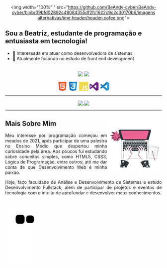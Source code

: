 <!-- APRESENTAÇÃO IMAGEM -->
<div align="center">

<img width="100%" " src="[https://github.com/BeAndy-cyber/BeAndy-cyber/blob/09bfd02892c48084355df2fc1622c9c2c30170b6/imagens alternativas/img header/header-cofee.png](https://github.com/BeAndy-cyber/BeAndy-cyber/blob/main/imagens%20alternativas/img%20header/header-cofee.png)">
</div>

<!-- APRESENTAÇÃO TEXTO-->
## Sou a Beatriz, estudante de programação e entusiasta em tecnologia!
- 👀 Interessada em atuar como desenvolvedora de sistemas
- 🌱 Atualmente focando no estudo de front end development
<br>
 <!-- TABELA DE CONTRIBUIÇÕES --><!-- PAINEL DE TRABALHOS -->

 <div align="center">  
 
 <img align="center" width="53%" src="http://github-readme-streak-stats.herokuapp.com?user=BeAndy-cyber&theme=algolia&hide_border=true&date_format=M%20j%5B%2C%20Y%5D"/>
     
  <img align="center" width="44%" src="https://github-readme-stats.vercel.app/api/top-langs/?username=BeAndy-cyber&layout=compact&langs_count=7&theme=algolia&hide_border=true"/>
   
   </div>

 <br>

 <!-- ESPECIALIZÇÕES --><!-- GIF -->
<div align="center">

 <img alt="HTML" align="center" width="30em" src="https://raw.githubusercontent.com/devicons/devicon/master/icons/html5/html5-original.svg">

 <img alt="CSS" align="center" width="30em" src="https://raw.githubusercontent.com/devicons/devicon/master/icons/css3/css3-original.svg">  

 <img alt="Js" align="center" width="30em" src="https://raw.githubusercontent.com/devicons/devicon/master/icons/javascript/javascript-plain.svg">  
  
 <img alt="Visual Studio" align="center" width="30em" src="https://raw.githubusercontent.com/devicons/devicon/9f4f5cdb393299a81125eb5127929ea7bfe42889/icons/visualstudio/visualstudio-plain.svg">

 <img alt="VS code" align="center" width="30em" src="https://raw.githubusercontent.com/devicons/devicon/9f4f5cdb393299a81125eb5127929ea7bfe42889/icons/vscode/vscode-original.svg">
 </div>
   <!-- https://github.githubassets.com/images/mona-loading-dark.gif-->
   <hr>
  <!-- CONTATOS -->

 <div align="center"> 
      <a href="https://www.linkedin.com/in/beandy/" target="_blank"><img align="center" width="125em" src="https://img.shields.io/badge/-LinkedIn-%230077B5?style=for-the-badge&logo=linkedin&logoColor=white" target="_blank"> </a>
 <a href="mailto: beandy.023@gmail.com" target="_blank"> <img align="center" width="100em%" src="https://img.shields.io/badge/Gmail-D14836?style=for-the-badge&logo=gmail&logoColor=white" target="_blank"></a>  

  </div><hr>
  <!--Resumo-->
 <div>
  <img align="right" width="35%" src="https://github.com/BeAndy-cyber/BeAndy-cyber/blob/f851f6f2999949d0efa0e41a3d7070ee8f41aa7f/imagens alternativas/img ilustrativa/typing.svg">
  <h2 align="justify" width="65%">Mais Sobre Mim</h2>
   <p align="justify" width="65%">
    Meu interesse por programação começou em meados de 2021, após participar de uma palestra no Ensino Médio que despertou minha curiosidade pela área.
    Aos poucos fui estudando sobre conceitos simples, como HTML5, CSS3, Lógica de Programação, entre outros; até me dar conta de que Desenvolvimento Web é minha paixão.
   </p>
   <p align="justify" width="65%">
    Hoje, faço faculdade de Análise e Desenvolvimento de Sistemas e estudo Desenvolvimento Fullstack, além de participar de projetos e eventos de tecnologia com o
    intuito de aprofundar e desenvolver meus conhecimentos.
   </p>
  
 </div>

  ##
 <!-- COBRINHA -->
<div width="100%"> 

 ![Snake animation](https://github.com/BeAndy-cyber/BeAndy-cyber/blob/output/github-contribution-grid-snake.svg)

</div>

